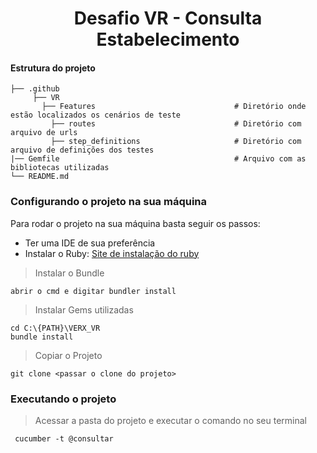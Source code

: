 <h1 align="center">
    Desafio VR - Consulta Estabelecimento
</h1>


#### Estrutura do projeto

    ├── .github                   
         ├── VR                                       
           ├── Features                               # Diretório onde estão localizados os cenários de teste
             ├── routes                               # Diretório com arquivo de urls 
             ├── step_definitions                     # Diretório com arquivo de definições dos testes  
    |── Gemfile                                       # Arquivo com as bibliotecas utilizadas  
    └── README.md                                



### Configurando o projeto na sua máquina 
Para rodar o projeto na sua máquina basta seguir os passos:

- Ter uma IDE de sua preferência 
- Instalar o Ruby: [Site de instalação do ruby](https://www.ruby-lang.org/pt/downloads/)

> Instalar o Bundle
```
abrir o cmd e digitar bundler install
```

> Instalar Gems utilizadas
```
cd C:\{PATH}\VERX_VR
bundle install
```

> Copiar o Projeto
```
git clone <passar o clone do projeto>
```

### Executando o projeto 
> Acessar a pasta do projeto e executar o comando no seu terminal 
```
 cucumber -t @consultar
```
 
 
 

